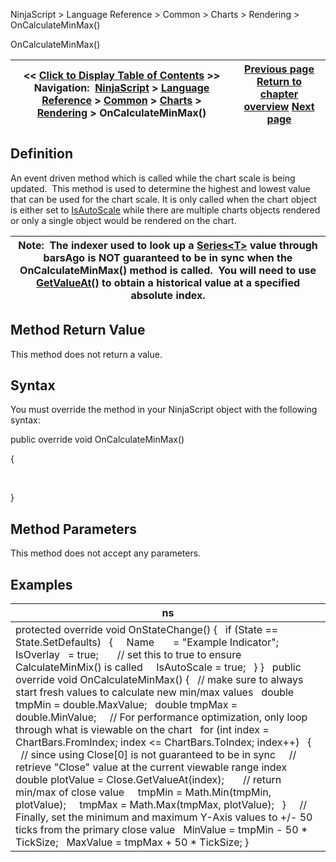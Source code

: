 ﻿
NinjaScript \> Language Reference \> Common \> Charts \> Rendering \> OnCalculateMinMax()

OnCalculateMinMax()

| \<\< [Click to Display Table of Contents](oncalculateminmax.md) \>\> **Navigation:**     [NinjaScript](ninjascript.md) \> [Language Reference](language_reference_wip.md) \> [Common](common.md) \> [Charts](chart.md) \> [Rendering](rendering.md) \> OnCalculateMinMax() | [Previous page](minvalue.md) [Return to chapter overview](rendering.md) [Next page](onrender.md) |
| --- | --- |
## Definition
An event driven method which is called while the chart scale is being updated.  This method is used to determine the highest and lowest value that can be used for the chart scale. It is only called when the chart object is either set to [IsAutoScale](isautoscale.md) while there are multiple charts objects rendered or only a single object would be rendered on the chart.  
 

| Note:  The indexer used to look up a [Series\<T\>](seriest.md) value through barsAgo is NOT guaranteed to be in sync when the OnCalculateMinMax() method is called.  You will need to use [GetValueAt()](getvalueat.md) to obtain a historical value at a specified absolute index. |
| --- |

## Method Return Value
This method does not return a value.
 
## Syntax
You must override the method in your NinjaScript object with the following syntax:
   

public override void OnCalculateMinMax()  

{  

   

}
 
## Method Parameters
This method does not accept any parameters.
 
## Examples

| ns |
| --- |
| protected override void OnStateChange() {    if (State \=\= State.SetDefaults)    {      Name       \= "Example Indicator";      IsOverlay   \= true;        // set this to true to ensure CalculateMinMix() is called      IsAutoScale \= true;    } }   public override void OnCalculateMinMax() {    // make sure to always start fresh values to calculate new min/max values    double tmpMin \= double.MaxValue;    double tmpMax \= double.MinValue;      // For performance optimization, only loop through what is viewable on the chart    for (int index \= ChartBars.FromIndex; index \<\= ChartBars.ToIndex; index\+\+)    {      // since using Close\[0] is not guaranteed to be in sync      // retrieve "Close" value at the current viewable range index      double plotValue \= Close.GetValueAt(index);        // return min/max of close value      tmpMin \= Math.Min(tmpMin, plotValue);      tmpMax \= Math.Max(tmpMax, plotValue);    }      // Finally, set the minimum and maximum Y\-Axis values to \+/\- 50 ticks from the primary close value    MinValue \= tmpMin \- 50 \* TickSize;    MaxValue \= tmpMax \+ 50 \* TickSize; } |
